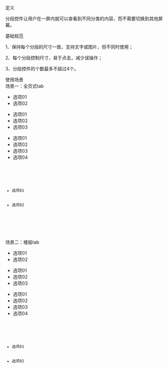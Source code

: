<div class="spec-section mb40">
    <div class="mb40">
        <div class="fontsize-20 mb10">定义</div>
        <p class="mb20">分段控件让用户在一屏内就可以查看到不同分类的内容，而不需要切换到其他屏幕。</p>
    </div>
    <div class="mb40">
        <div class="fontsize-20 mb10">基础规范</div> 
        <p class="mb0">1、保持每个分段的尺寸一致，支持文字或图片，但不同时使用；</p>
        <p class="mb0">2、每个分段控制尺寸，易于点击，减少误操作；</p>
        <p class="mb0">3、分段控件的个数最多不超过4个。</p>
    </div>
    <div class="mb40">
        <div class="fontsize-20 mb10">使用场景</div> 
        <div class="example demo1">
            <div class="content" style="overflow:hidden;">
                <div class="content-header">
                    <div>场景一：全页式tab</div> 
                </div> 
                <div class="content-body pd0">
                    <div class="content-show">
                       <div class="content-wrap">
                            <div class="demo_row">
                                <ul>
                                    <li class="select radiusL">选项01</li> 
                                    <li class="radiusR">选项02</li>
                                </ul> 
                            </div>
                            <div class="demo_row">
                                <ul>
                                    <li class="select radiusL">选项01</li> 
                                    <li class="noborder">选项02</li>
                                    <li class="radiusR">选项03</li> 
                                </ul> 
                            </div>
                            <div class="demo_row">
                                <ul>
                                    <li class="select radiusL">选项01</li> 
                                    <li >选项02</li>
                                    <li class="noborder">选项03</li>
                                    <li class="radiusR">选项04</li> 
                                </ul> 
                            </div>
                       </div> 
                    </div> 
                    <div class="content-pre">
                         <pre class="example-pre" style="border-top:none;">
                             <code class="hljs html xml">
                                <ul>
                                    <li class="select radiusL">选项01</li> 
                                    <li class="radiusR">选项02</li>
                                </ul>
                             </code>
                         </pre> 
                    </div>
                </div> 
            </div> 
        </div>
        <!--demo1 end-->
        <div class="example demo1">
            <div class="content" style="overflow:hidden;">
                <div class="content-header">
                    <div>场景二：楼层tab</div> 
                </div> 
                <div class="content-body pd0">
                    <div class="content-show">
                       <div class="content-wrap">
                              <ul class="floorTab">
                                    <li class="select ">选项01</li> 
                                    <li class="">选项02</li>
                              </ul> 
                              <ul class="floorTab">
                                    <li class="select ">选项01</li> 
                                    <li class="">选项02</li>
                                    <li >选项03</li>
                              </ul>
                              <ul class="floorTab">
                                    <li class="select ">选项01</li> 
                                    <li class="">选项02</li>
                                    <li >选项03</li>
                                    <li >选项04</li>
                              </ul>
                       </div> 
                    </div> 
                    <div class="content-pre">
                         <pre class="example-pre" style="border-top:none;">
                             <code class="hljs html xml">
                                 <ul class="floorTab">
                                        <li class="select ">选项01</li> 
                                        <li class="">选项02</li>
                                  </ul>
                             </code>
                         </pre> 
                    </div>
                </div> 
            </div> 
        </div>
        <!--demo2 end-->
    </div>
</div>
<script>
    $(function(){
        $('.demo_row li').on('click',function(){
          $(this).parent().find('li').removeClass('select'); 
          $(this).addClass('select');
        });
        $('.floorTab li').on('click',function(){
            $(this).parent().find('li').removeClass('select');
            $(this).addClass('select');
        });
    })
</script>

